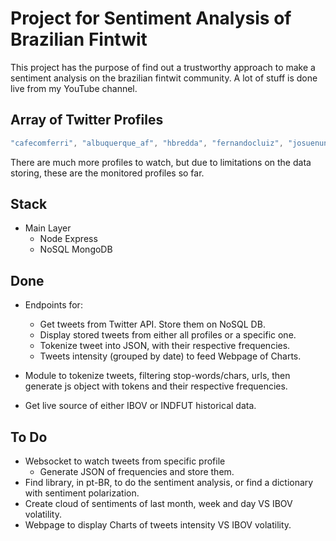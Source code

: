 # Project for **Sentiment Analysis** of Brazilian Fintwit

This project has the purpose of find out a trustworthy approach to make a sentiment analysis on the brazilian fintwit community. A lot of stuff is done live from my YouTube channel.

## Array of Twitter Profiles

```javascript
"cafecomferri", "albuquerque_af", "hbredda", "fernandocluiz", "josuenunes", "PabloSpyer", "quantzed", "MeninRibeiro", "ThiagoNigro", "helocruz"
``` 

There are much more profiles to watch, but due to limitations on the data storing, these are the monitored profiles so far.

## Stack

- Main Layer
    - Node Express
    - NoSQL MongoDB

## Done

- Endpoints for:
    - Get tweets from Twitter API. Store them on NoSQL DB.
    - Display stored tweets from either all profiles or a specific one.
    - Tokenize tweet into JSON, with their respective frequencies.
    - Tweets intensity (grouped by date) to feed Webpage of Charts.

- Module to tokenize tweets, filtering stop-words/chars, urls, then generate js object with tokens and their respective frequencies.
- Get live source of either IBOV or INDFUT historical data.

## To Do

- Websocket to watch tweets from specific profile
	- Generate JSON of frequencies and store them.
- Find library, in pt-BR, to do the sentiment analysis, or find a dictionary with sentiment polarization.
- Create cloud of sentiments of last month, week and day VS IBOV volatility.
- Webpage to display Charts of tweets intensity VS IBOV volatility.
